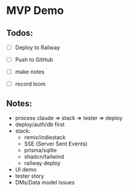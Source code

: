 # MVP Demo 

## Todos:

- [ ] Deploy to Railway
- [ ] Push to GitHub
- [ ] make notes
- [ ] record loom


## Notes:

- process claude => stack => tester => deploy
- deploy/auth/db first 
- stack: 
    - remix/indiestack  
    - SSE (Server Sent Events)
    - prisma/sqlite
    - shadcn/tailwind
    - railway deploy
- UI demo
- tester story
- DMs/Data model issues
